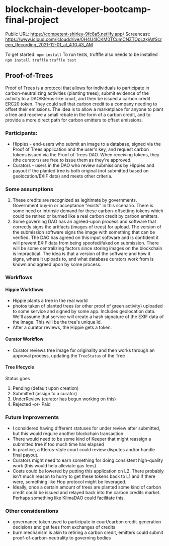# blockchain-developer-bootcamp-final-project

Public URL: https://competent-shirley-9fc8a5.netlify.app/
Screencast: https://www.icloud.com/iclouddrive/0H4U4ICKM0TCumCNZTOpLzkjA#Screen_Recording_2021-12-01_at_4.10.43_AM

To get started:
`npm install`
To run tests, trufffle also needs to be installed
`npm install truffle`
`truffle test`

## Proof-of-Trees

Proof of Trees is a protocol that allows for individuals to participate in carbon-neutralizing activities (planting trees), submit evidence of the activity to a DAO/Kleros-like court, and then be issued a carbon credit ERC20 token. They could sell that carbon credit to a company needing to offset their emissions. The idea is to allow a marketplace for anyone to plant a tree and receive a small rebate in the form of a carbon credit, and to provide a more direct path for carbon emitters to offset emissions.

### Participants:

- Hippies - end-users who submit an image to a database, signed via the Proof of Trees application and the user's key, and request carbon tokens issued via the Proof of Trees DAO. When receiving tokens, they (the curators) are free to issue them as they're approved.
- Curators - users in the DAO who review submissions by Hippies and payout if the planted tree is both original (not submitted based on geolocation/EXIF data) and meets other criteria.

### Some assumptions

1. These credits are recognized as legitimate by governments. Government buy-in or acceptance "exists" in this scenario. There is some need or intrinsic demand for these carbon-offsetting tokens which could be retired or burned like a real carbon credit by carbon emitters.
2. Some governing DAO has an agreed-upon process and software that correctly signs the artifacts (images of trees) for upload. The version of the submission software signs the image with something that can be verified. The DAO has agreed on this input software and is confident it will prevent EXIF data from being spoofed/faked on submission. There will be some centralizing factors since storing images on the blockchain is impractical. The idea is that a version of the software and how it signs, where it uploads to, and what database curators work from is known and agreed upon by some process.

### Workflows

#### Hippie Workflows

- Hippie plants a tree in the real world
- photos taken of planted trees (or other proof of green activity) uploaded to some service and signed by some app. Includes geolocation data. We'll assume that service will create a hash signature of the EXIF data of the image. This will be the tree's unique Id.
- After a curator reviews, the Hippie gets a token.

#### Curator Workflow

- Curator reviews tree image for originality and then works through an approval process, updating the `TreeStatus` of the Tree

#### Tree lifecycle

Status goes

1. Pending (default upon creation)
2. Submitted (assign to a curator)
3. UnderReview (curator has begun working on this)
4. Rejected -or- Paid

### Future Improvements

- I considered having different statuses for under review after submitted, but this would require another blockchain transaction
- There would need to be some kind of Keeper that might reassign a submitted tree if too much time has elapsed
- In practice, a Kleros-style court could review disputes and/or handle final payout.
- Curators might need to earn something for doing consistent high-quality work (this would help alleviate gas fees)
- Costs could be lowered by putting this application on L2. There probably isn't much reason to hurry to get these tokens back to L1 and if there were, something like Hop protocol might be leveraged.
- Ideally, once a certain amount of trees are planted some kind of carbon credit could be issued and relayed back into the carbon credits market. Perhaps something like KlimaDAO could facilitate this.

### Other considerations

- governance token used to participate in court/carbon credit-generation decisions and get fees from exchanges of credits
- burn mechanism is akin to retiring a carbon credit, emitters could submit proof-of-carbon-neutrality to governing bodies
